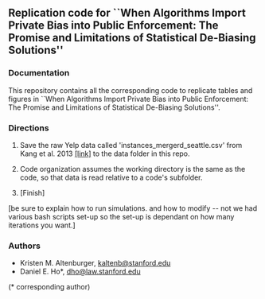 ## Replication code for ``When Algorithms Import Private Bias into Public Enforcement: The Promise and Limitations of Statistical De-Biasing Solutions''

### Documentation
This repository contains all the corresponding code to replicate tables and figures in ``When Algorithms Import Private Bias into Public Enforcement: The Promise and Limitations of Statistical De-Biasing Solutions''.

### Directions
1. Save the raw Yelp data called 'instances_mergerd_seattle.csv' from Kang et al. 2013 <a href="http://www3.cs.stonybrook.edu/~junkang/hygiene/">[link]</a> to the data folder in this repo.

2. Code organization assumes the working directory is the same as the code, so that data is read relative to a code's subfolder.

3. [Finish]


[be sure to explain how to run simulations. and how to modify -- not we had various bash scripts set-up so the set-up is dependant on how many iterations you want.]

### Authors
* Kristen M. Altenburger, kaltenb@stanford.edu
* Daniel E. Ho*, dho@law.stanford.edu

(* corresponding author)
